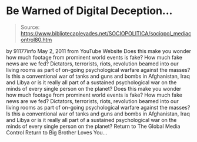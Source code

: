 # Be Warned of Digital Deception...

> Source: https://www.bibliotecapleyades.net/SOCIOPOLITICA/sociopol_mediacontrol80.htm

by 91177info
May 2, 2011
from YouTube Website
Does this make you wonder how much footage from prominent world events is fake? How much fake news are we fed? Dictators, terrorists, riots, revolution beamed into our living rooms as part of on-going psychological warfare against the masses? Is this a conventional war of tanks and guns and bombs in Afghanistan, Iraq and Libya or is it really all part of a sustained psychological war on the minds of every single person on the planet?
Does this make you wonder how much footage from prominent world events is fake?
How much fake news are we fed?
Dictators, terrorists, riots, revolution beamed into our living rooms as part of on-going psychological warfare against the masses?
Is this a conventional war of tanks and guns and bombs in Afghanistan, Iraq and Libya or is it really all part of a sustained psychological war on the minds of every single person on the planet?
Return to The Global Media Control
Return to Big Brother Loves You...
